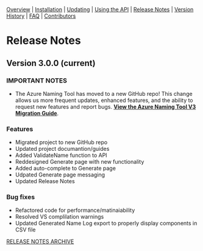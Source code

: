 [Overview](/README.md) | [Installation](/docs/INSTALLATION.md) | [Updating](/docs/UPDATING.md) | [Using the API](/docs/USINGTHEAPI.md) | [Release Notes](/RELEASENOTES.md) | [Version History](/docs/VERSIONHISTORY.md) | [FAQ](/docs/FAQ.md) | [Contributors](/docs/CONTRIBUTORS.md)

# Release Notes

## Version 3.0.0 (current)

### IMPORTANT NOTES
- The Azure Naming Tool has moved to a new GitHub repo! This change allows us more frequent updates, enhanced features, and the ability to request new features and report bugs. [**View the Azure Naming Tool V3 Migration Guide**](https://github.com/mspnp/AzureNamingTool/docs/V3REPOSITORYMIGRATION.md).

### Features
- Migrated project to new GitHub repo
- Updated project documantion/guides
- Added ValidateName function to API
- Reddesigned Generate page with new functionality
- Added auto-complete to Generate page
- Udpated Generate page messaging
- Updated Release Notes

### Bug fixes
- Refactored code for performance/matinaiability
- Resolved VS complilation warnings
- Updated Generated Name Log export to properly display components in CSV file

[RELEASE NOTES ARCHIVE](/docs/RELEASENOTESARCHIVE.md)
